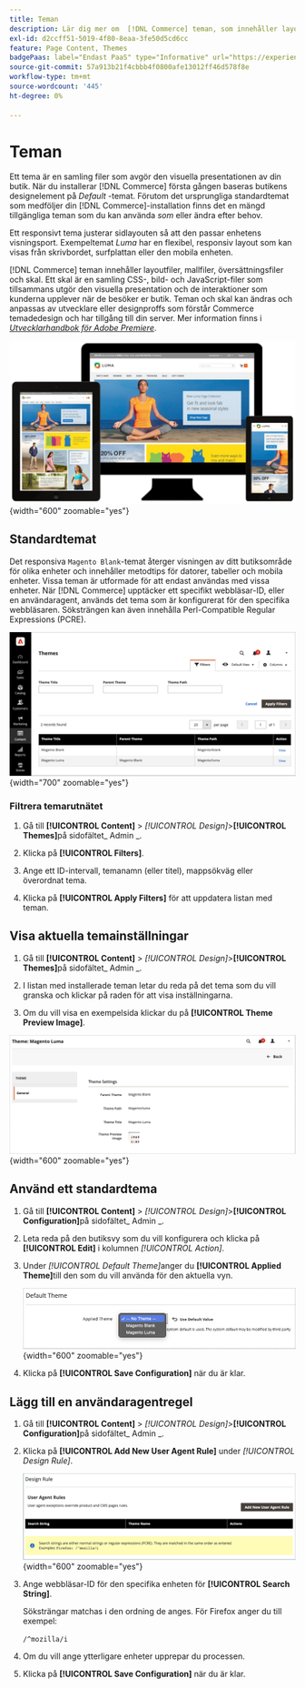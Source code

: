 ```yaml
---
title: Teman
description: Lär dig mer om  [!DNL Commerce] teman, som innehåller layoutfiler, mallfiler, översättningsfiler och skal som definierar utseendet på din butik.
exl-id: d2ccff51-5019-4f80-8eaa-3fe50d5cd6cc
feature: Page Content, Themes
badgePaas: label="Endast PaaS" type="Informative" url="https://experienceleague.adobe.com/sv/docs/commerce/user-guides/product-solutions" tooltip="Gäller endast Adobe Commerce i molnprojekt (Adobe-hanterad PaaS-infrastruktur) och lokala projekt."
source-git-commit: 57a913b21f4cbbb4f0800afe13012ff46d578f8e
workflow-type: tm+mt
source-wordcount: '445'
ht-degree: 0%

---
```


# Teman

Ett tema är en samling filer som avgör den visuella presentationen av din butik. När du installerar [!DNL Commerce] första gången baseras butikens designelement på _Default_ -temat. Förutom det ursprungliga standardtemat som medföljer din [!DNL Commerce]-installation finns det en mängd tillgängliga teman som du kan använda _som_ eller ändra efter behov.

Ett responsivt tema justerar sidlayouten så att den passar enhetens visningsport. Exempeltemat _Luma_ har en flexibel, responsiv layout som kan visas från skrivbordet, surfplattan eller den mobila enheten.

[!DNL Commerce] teman innehåller layoutfiler, mallfiler, översättningsfiler och skal. Ett skal är en samling CSS-, bild- och JavaScript-filer som tillsammans utgör den visuella presentation och de interaktioner som kunderna upplever när de besöker er butik. Teman och skal kan ändras och anpassas av utvecklare eller designproffs som förstår Commerce temadedesign och har tillgång till din server. Mer information finns i [_Utvecklarhandbok för Adobe Premiere_](https://developer.adobe.com/commerce/frontend-core/guide/themes/).

![Lumatema](./assets/design-responsive.png){width="600" zoomable="yes"}

## Standardtemat

Det responsiva `Magento Blank`-temat återger visningen av ditt butiksområde för olika enheter och innehåller metodtips för datorer, tabeller och mobila enheter. Vissa teman är utformade för att endast användas med vissa enheter. När [!DNL Commerce] upptäcker ett specifikt webbläsar-ID, eller en användaragent, används det tema som är konfigurerat för den specifika webbläsaren. Söksträngen kan även innehålla Perl-Compatible Regular Expressions (PCRE).

![Teman](./assets/themes.png){width="700" zoomable="yes"}

### Filtrera temarutnätet

1. Gå till **[!UICONTROL Content]** > _[!UICONTROL Design]_>**[!UICONTROL Themes]**&#x200B;på sidofältet_ Admin _.

1. Klicka på **[!UICONTROL Filters]**.

1. Ange ett ID-intervall, temanamn (eller titel), mappsökväg eller överordnat tema.

1. Klicka på **[!UICONTROL Apply Filters]** för att uppdatera listan med teman.

## Visa aktuella temainställningar

1. Gå till **[!UICONTROL Content]** > _[!UICONTROL Design]_>**[!UICONTROL Themes]**&#x200B;på sidofältet_ Admin _.

1. I listan med installerade teman letar du reda på det tema som du vill granska och klickar på raden för att visa inställningarna.

1. Om du vill visa en exempelsida klickar du på **[!UICONTROL Theme Preview Image]**.

![Förhandsgranska tema](./assets/theme-settings.png){width="600" zoomable="yes"}

## Använd ett standardtema

1. Gå till **[!UICONTROL Content]** > _[!UICONTROL Design]_>**[!UICONTROL Configuration]**&#x200B;på sidofältet_ Admin _.

1. Leta reda på den butiksvy som du vill konfigurera och klicka på **[!UICONTROL Edit]** i kolumnen _[!UICONTROL Action]_.

1. Under _[!UICONTROL Default Theme]_&#x200B;anger du **[!UICONTROL Applied Theme]**&#x200B;till den som du vill använda för den aktuella vyn.

   ![Använt tema](./assets/theme-default-apply.png){width="600" zoomable="yes"}

1. Klicka på **[!UICONTROL Save Configuration]** när du är klar.

## Lägg till en användaragentregel

1. Gå till **[!UICONTROL Content]** > _[!UICONTROL Design]_>**[!UICONTROL Configuration]**&#x200B;på sidofältet_ Admin _.

1. Klicka på **[!UICONTROL Add New User Agent Rule]** under _[!UICONTROL Design Rule]_.

   ![Designregel](./assets/theme-design-rule.png){width="600" zoomable="yes"}

1. Ange webbläsar-ID för den specifika enheten för **[!UICONTROL Search String]**.

   Söksträngar matchas i den ordning de anges. För Firefox anger du till exempel:

   `/^mozilla/i`

1. Om du vill ange ytterligare enheter upprepar du processen.

1. Klicka på **[!UICONTROL Save Configuration]** när du är klar.

